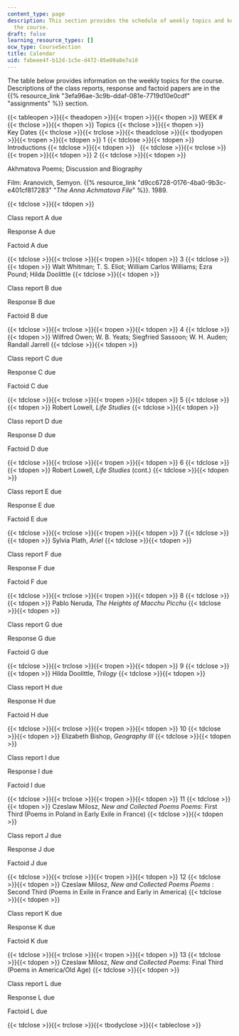 ```yaml
---
content_type: page
description: This section provides the schedule of weekly topics and key dates for
  the course.
draft: false
learning_resource_types: []
ocw_type: CourseSection
title: Calendar
uid: fabeee4f-b12d-1c5e-d472-85e09a8e7a10
---
```

The table below provides information on the weekly topics for the course. Descriptions of the class reports, response and factoid papers are in the {{% resource_link "3efa96ae-3c9b-ddaf-081e-7719d10e0cdf" "assignments" %}} section.

{{< tableopen >}}{{< theadopen >}}{{< tropen >}}{{< thopen >}}
WEEK #
{{< thclose >}}{{< thopen >}}
Topics
{{< thclose >}}{{< thopen >}}
Key Dates
{{< thclose >}}{{< trclose >}}{{< theadclose >}}{{< tbodyopen >}}{{< tropen >}}{{< tdopen >}}
1
{{< tdclose >}}{{< tdopen >}}
Introductions
{{< tdclose >}}{{< tdopen >}}
 
{{< tdclose >}}{{< trclose >}}{{< tropen >}}{{< tdopen >}}
2
{{< tdclose >}}{{< tdopen >}}

Akhmatova Poems; Discussion and Biography

Film: Aranovich, Semyon. {{% resource_link "d9cc6728-0176-4ba0-9b3c-e401cf817283" "*The Anna Achmatova File*" %}}*.* 1989.

{{< tdclose >}}{{< tdopen >}}

Class report A due

Response A due

Factoid A due

{{< tdclose >}}{{< trclose >}}{{< tropen >}}{{< tdopen >}}
3
{{< tdclose >}}{{< tdopen >}}
Walt Whitman; T. S. Eliot; William Carlos Williams; Ezra Pound; Hilda Doolittle
{{< tdclose >}}{{< tdopen >}}

Class report B due

Response B due

Factoid B due

{{< tdclose >}}{{< trclose >}}{{< tropen >}}{{< tdopen >}}
4
{{< tdclose >}}{{< tdopen >}}
Wilfred Owen; W. B. Yeats; Siegfried Sassoon; W. H. Auden; Randall Jarrell
{{< tdclose >}}{{< tdopen >}}

Class report C due

Response C due

Factoid C due

{{< tdclose >}}{{< trclose >}}{{< tropen >}}{{< tdopen >}}
5
{{< tdclose >}}{{< tdopen >}}
Robert Lowell, *Life Studies*
{{< tdclose >}}{{< tdopen >}}

Class report D due

Response D due

Factoid D due

{{< tdclose >}}{{< trclose >}}{{< tropen >}}{{< tdopen >}}
6
{{< tdclose >}}{{< tdopen >}}
Robert Lowell, *Life Studies* (cont.)
{{< tdclose >}}{{< tdopen >}}

Class report E due

Response E due

Factoid E due

{{< tdclose >}}{{< trclose >}}{{< tropen >}}{{< tdopen >}}
7
{{< tdclose >}}{{< tdopen >}}
Sylvia Plath, *Ariel*
{{< tdclose >}}{{< tdopen >}}

Class report F due

Response F due

Factoid F due

{{< tdclose >}}{{< trclose >}}{{< tropen >}}{{< tdopen >}}
8
{{< tdclose >}}{{< tdopen >}}
Pablo Neruda, *The Heights of Macchu Picchu*
{{< tdclose >}}{{< tdopen >}}

Class report G due

Response G due

Factoid G due

{{< tdclose >}}{{< trclose >}}{{< tropen >}}{{< tdopen >}}
9
{{< tdclose >}}{{< tdopen >}}
Hilda Doolittle, *Trilogy*
{{< tdclose >}}{{< tdopen >}}

Class report H due

Response H due

Factoid H due

{{< tdclose >}}{{< trclose >}}{{< tropen >}}{{< tdopen >}}
10
{{< tdclose >}}{{< tdopen >}}
Elizabeth Bishop, *Geography III*
{{< tdclose >}}{{< tdopen >}}

Class report I due

Response I due

Factoid I due

{{< tdclose >}}{{< trclose >}}{{< tropen >}}{{< tdopen >}}
11
{{< tdclose >}}{{< tdopen >}}
Czeslaw Milosz, *New and Collected Poems Poems*: First Third (Poems in Poland in Early Exile in France)
{{< tdclose >}}{{< tdopen >}}

Class report J due

Response J due

Factoid J due

{{< tdclose >}}{{< trclose >}}{{< tropen >}}{{< tdopen >}}
12
{{< tdclose >}}{{< tdopen >}}
Czeslaw Milosz, *New and Collected Poems Poems* : Second Third (Poems in Exile in France and Early in America)
{{< tdclose >}}{{< tdopen >}}

Class report K due

Response K due

Factoid K due

{{< tdclose >}}{{< trclose >}}{{< tropen >}}{{< tdopen >}}
13
{{< tdclose >}}{{< tdopen >}}
Czeslaw Milosz, *New and Collected Poems*: Final Third (Poems in America/Old Age)
{{< tdclose >}}{{< tdopen >}}

Class report L due

Response L due

Factoid L due

{{< tdclose >}}{{< trclose >}}{{< tbodyclose >}}{{< tableclose >}}